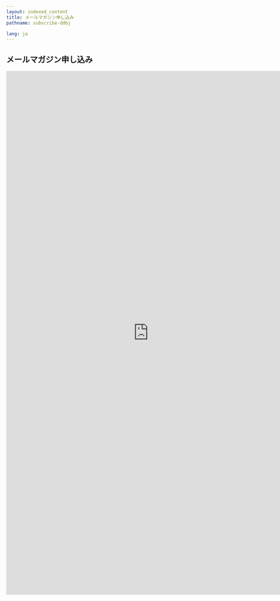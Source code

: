 ```yaml
---
layout: indexed_content
title: メールマガジン申し込み
pathname: subscribe-ddbj

lang: ja
---
```


## メールマガジン申し込み

<iframe src="https://docs.google.com/forms/d/e/1FAIpQLScZRpfY9LtqRUAw-onRBrXSevZAiB0Ekuq9amUaVOaCo_4vYw/viewform?embedded=true" width="760" height="1400" frameborder="0" marginheight="0" marginwidth="0"></iframe>